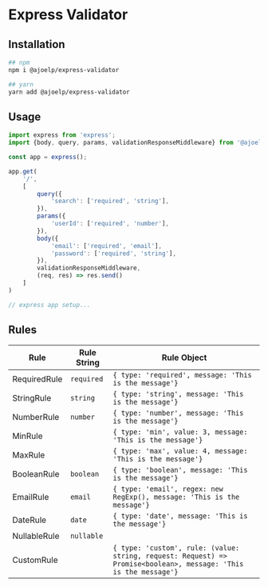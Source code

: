 # Express Validator

## Installation

```sh
## npm
npm i @ajoelp/express-validator

## yarn
yarn add @ajoelp/express-validator
```

## Usage

```ts
import express from 'express';
import {body, query, params, validationResponseMiddleware} from '@ajoelp/express-validator'

const app = express();

app.get(
    '/',
    [
        query({
            'search': ['required', 'string'],
        }),
        params({
            'userId': ['required', 'number'],
        }),
        body({
            'email': ['required', 'email'],
            'password': ['required', 'string'],
        }),
        validationResponseMiddleware,
        (req, res) => res.send()
    ]
)

// express app setup...

```

## Rules

| Rule         | Rule String | Rule Object                                                                                                      |
| ------------ | ----------- | ---------------------------------------------------------------------------------------------------------------- |
| RequiredRule | `required`  | `{ type: 'required', message: 'This is the message'}`                                                            |
| StringRule   | `string`    | `{ type: 'string', message: 'This is the message'}`                                                              |
| NumberRule   | `number`    | `{ type: 'number', message: 'This is the message'}`                                                              |
| MinRule      |             | `{ type: 'min', value: 3, message: 'This is the message'}`                                                       |
| MaxRule      |             | `{ type: 'max', value: 4, message: 'This is the message'}`                                                       |
| BooleanRule  | `boolean`   | `{ type: 'boolean', message: 'This is the message'}`                                                             |
| EmailRule    | `email`     | `{ type: 'email', regex: new RegExp(), message: 'This is the message'}`                                          |
| DateRule     | `date`      | `{ type: 'date', message: 'This is the message'}`                                                                |
| NullableRule | `nullable`  |                                                                                                                  |
| CustomRule   |             | `{ type: 'custom', rule: (value: string, request: Request) => Promise<boolean>, message: 'This is the message'}` |
